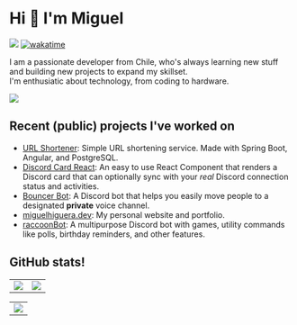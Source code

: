 # Hi 👋 I'm Miguel


![](https://komarev.com/ghpvc/?username=MiguelHigueraDev)  [![wakatime](https://wakatime.com/badge/user/018ebce9-530f-4672-b7ad-73cb1d69330a.svg)](https://wakatime.com/@018ebce9-530f-4672-b7ad-73cb1d69330a)

I am a passionate developer from Chile, who's always learning new stuff and building new projects to expand my skillset.<br/> I'm enthusiatic about technology, from coding to hardware.

![](https://skillicons.dev/icons?i=js,ts,react,angular,vue,jquery,java,spring,php,laravel,postgres,git,linux)

## Recent (public) projects I've worked on

- [URL Shortener](https://github.com/MiguelHigueraDev/url-shortener): Simple URL shortening service. Made with Spring Boot, Angular, and PostgreSQL.
- [Discord Card React](https://github.com/MiguelHigueraDev/discord-card-react): An easy to use React Component that renders a Discord card that can optionally sync with your _real_ Discord connection status and activities.
- [Bouncer Bot](https://github.com/MiguelHigueraDev/discord-bouncer-bot): A Discord bot that helps you easily move people to a designated **private** voice channel.
- [miguelhiguera.dev](https://github.com/MiguelHigueraDev/miguelhiguera.dev): My personal website and portfolio.
- [raccoonBot](https://github.com/MiguelHigueraDev/raccoonBot): A multipurpose Discord bot with games, utility commands like polls, birthday reminders, and other features.

## GitHub stats!
<table>
  <tr>
    <td align="center" style="padding=0;width=50%;">
      <img align="center" style="padding=0;" src="https://github-readme-stats-new-three-kohl.vercel.app/api?username=miguelhigueradev&text_color=9f9f9f&bg_color=00000000&hide_border=true&icon_color=4F8CC9&hide_title=true&count_private=true&show_icons=true" />
    </td>
    <td align="center" style="padding=0;width=50%;">
      <img align="center" style="padding=0;" src="https://github-readme-stats-new-three-kohl.vercel.app/api/top-langs/?username=miguelhigueradev&count_private=true&title_color=4F8CC9&text_color=9f9f9f&bg_color=00000000&hide_border=true&icon_color=4F8CC9&layout=compact&hide=Blade,Svelte,Astro,MDX,Common+Lisp,CSS,HTML,C" />
    </td>
  </tr>
</table>

<table>
  <tr>
    <td align="center" style="padding=0;width=50%;">
      <img align="center" style="padding=0;" src="https://github-readme-stats.vercel.app/api/wakatime?username=miguelhigueradev&text_color=9f9f9f&bg_color=00000000&hide_border=true&icon_color=4F8CC9&">
    </td>
  </tr>
</table>




